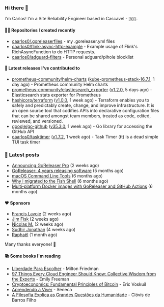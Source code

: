 ### Hi there 👋

I'm Carlos! I'm a Site Reliability Engineer based in Cascavel - 🇧🇷.

#### 👨‍💻 Repositories I created recently
- [caarlos0/.goreleaserfiles](https://github.com/caarlos0/.goreleaserfiles) - my .goreleaser.yml files
- [caarlos0/flink-async-http-example](https://github.com/caarlos0/flink-async-http-example) - Example usage of Flink&#39;s RichAsyncFunction to do HTTP requests.
- [caarlos0/adguard-filters](https://github.com/caarlos0/adguard-filters) - Personal adguard/pihole blocklist

#### 🚀 Latest releases I've contributed to


- [prometheus-community/helm-charts](https://github.com/prometheus-community/helm-charts) ([kube-prometheus-stack-16.7.1](https://github.com/prometheus-community/helm-charts/releases/tag/kube-prometheus-stack-16.7.1), 1 day ago) - Prometheus community Helm charts
- [prometheus-community/elasticsearch_exporter](https://github.com/prometheus-community/elasticsearch_exporter) ([v1.2.0](https://github.com/prometheus-community/elasticsearch_exporter/releases/tag/v1.2.0), 5 days ago) - Elasticsearch stats exporter for Prometheus
- [hashicorp/terraform](https://github.com/hashicorp/terraform) ([v1.0.0](https://github.com/hashicorp/terraform/releases/tag/v1.0.0), 1 week ago) - Terraform enables you to safely and predictably create, change, and improve infrastructure. It is an open source tool that codifies APIs into declarative configuration files that can be shared amongst team members, treated as code, edited, reviewed, and versioned.
- [google/go-github](https://github.com/google/go-github) ([v35.3.0](https://github.com/google/go-github/releases/tag/v35.3.0), 1 week ago) - Go library for accessing the GitHub API
- [caarlos0/tasktimer](https://github.com/caarlos0/tasktimer) ([v1.7.2](https://github.com/caarlos0/tasktimer/releases/tag/v1.7.2), 1 week ago) - Task Timer (tt) is a dead simple TUI task timer

### 📄 Latest posts
- [Announcing GoReleaser Pro](https://carlosbecker.com/posts/goreleaser-pro/) (2 weeks ago)
- [GoReleaser: 4 years releasing software](https://carlosbecker.com/posts/goreleaser-4-years/) (5 months ago)
- [macOS Command Line Tools](https://carlosbecker.com/posts/xcode-select/) (6 months ago)
- [Why I migrated to the Fish Shell](https://carlosbecker.com/posts/fish/) (6 months ago)
- [Multi-platform Docker images with GoReleaser and GitHub Actions](https://carlosbecker.com/posts/multi-platform-docker-images-goreleaser-gh-actions/) (6 months ago)

#### ❤️ Sponsors
- [Francis Lavoie](https://github.com/francislavoie) (2 weeks ago)
- [Jim Fisk](https://github.com/jimafisk) (2 weeks ago)
- [Nicolas M.](https://github.com/penguwin) (2 weeks ago)
- [Sudhir Jonathan](https://github.com/sudhirj) (4 weeks ago)
- [Raphaël](https://github.com/sundowndev) (1 month ago)

Many thanks everyone! 🙏

#### 📚 Some books I'm reading
- [Liberdade Para Escolher](https://www.goodreads.com/book/show/17238591-liberdade-para-escolher) - Milton Friedman
- [97 Things Every Cloud Engineer Should Know: Collective Wisdom from the Experts](https://www.goodreads.com/book/show/53483754-97-things-every-cloud-engineer-should-know) - Emily Freeman
- [Cryptoeconomics: Fundamental Principles of Bitcoin](https://www.goodreads.com/book/show/56919322-cryptoeconomics) - Eric Voskuil
- [Aprendendo a Viver](https://www.goodreads.com/book/show/28219486-aprendendo-a-viver) - Seneca
- [A Filosofia Explica as Grandes Questões da Humanidade](https://www.goodreads.com/book/show/24265319-a-filosofia-explica-as-grandes-quest-es-da-humanidade) - Clóvis de Barros Filho
